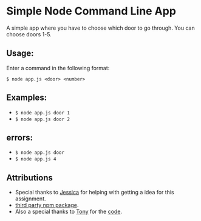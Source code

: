 # Simple Node Command Line App
A simple app where you have to choose which door to go through.
You can choose doors 1-5.

## Usage:
Enter a command in the following format:

```
$ node app.js <door> <number>
```

## Examples:
- `$ node app.js door 1`
- `$ node app.js door 2`

## errors:
- `$ node app.js door`
- `$ node app.js 4` 

## Attributions
- Special thanks to [Jessica](https://github.com/Enyorose) for helping with getting a idea for this assignment.
- [third party npm package](https://www.npmjs.com/package/chalk).
- Also a special thanks to [Tony](https://gist.github.com/acidtone) for the [code](https://github.com/sait-wbdv/in-class/blob/main/cpnt262/10-27-npm/01-spoilers-calculator-argv/app.js).

